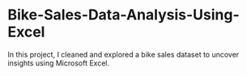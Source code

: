 # Bike-Sales-Data-Analysis-Using-Excel
In this project, I cleaned and explored a bike sales dataset to uncover insights using Microsoft Excel. 
